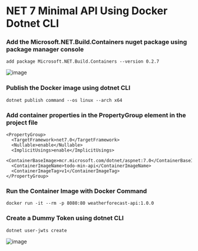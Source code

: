 # NET 7 Minimal API Using Docker Dotnet CLI

### Add the Microsoft.NET.Build.Containers nuget package using package manager console

```
add package Microsoft.NET.Build.Containers --version 0.2.7
```
![image](https://user-images.githubusercontent.com/31196162/209952797-b0c92560-5d72-46d6-96fc-82f72b53318c.png)


### Publish the Docker image using dotnet CLI

```
dotnet publish command --os linux --arch x64
```

### Add container properties in the PropertyGroup element in the project file
```
<PropertyGroup>
  <TargetFramework>net7.0</TargetFramework>
  <Nullable>enable</Nullable>
  <ImplicitUsings>enable</ImplicitUsings>
  <ContainerBaseImage>mcr.microsoft.com/dotnet/aspnet:7.0</ContainerBaseImage>
  <ContainerImageName>todo-min-api</ContainerImageName>
  <ContainerImageTag>v1</ContainerImageTag>
</PropertyGroup>
```

### Run the Container Image with Docker Command
```
docker run -it --rm -p 8080:80 weatherforecast-api:1.0.0
```

### Create a Dummy Token using dotnet CLI
```
dotnet user-jwts create
```
![image](https://user-images.githubusercontent.com/31196162/209952584-b83af0fd-936f-4616-a3f2-377ba4482ccd.png)

